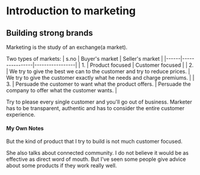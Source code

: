 # Introduction to marketing

## Building strong brands
Marketing is the study of an exchange(a market). 

Two types of markets:
| s.no | Buyer's market | Seller's market |
|------|----------------|-----------------|
| 1. | Product focused | Customer focused |
| 2. | We try to give the best we can to the customer and try to reduce prices. | We try to give the customer exactly what he needs and charge premiums. |
| 3. | Persuade the customer to want what the product offers. | Persuade the company to offer what the customer wants. |

Try to please every single customer and you'll go out of business. Marketer has to be transparent, authentic and has to consider the entire customer experience.

#### My Own Notes
But the kind of product that I try to build is not much customer focused. 

She also talks about connected community. I do not believe it would be as effective as direct word of mouth. But I've seen some people give advice about some products if they work really well.


